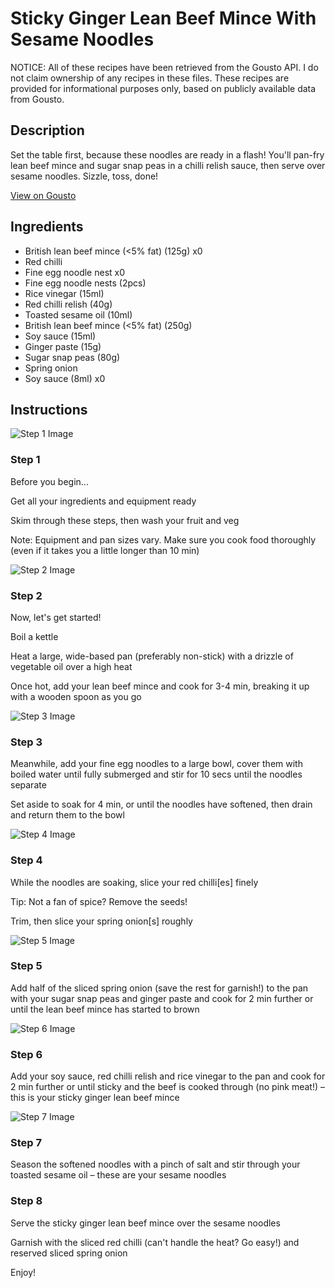 # Sticky Ginger Lean Beef Mince With Sesame Noodles

NOTICE: All of these recipes have been retrieved from the Gousto API. I do not claim ownership of any recipes in these files. These recipes are provided for informational purposes only, based on publicly available data from Gousto.

## Description

Set the table first, because these noodles are ready in a flash! You'll pan-fry lean beef mince and sugar snap peas in a chilli relish sauce, then serve over sesame noodles. Sizzle, toss, done!

[View on Gousto](https://www.gousto.co.uk/recipes/cookbook/sticky-ginger-lean-beef-noodles)

## Ingredients

- British lean beef mince (<5% fat) (125g) x0
- Red chilli
- Fine egg noodle nest x0
- Fine egg noodle nests (2pcs)
- Rice vinegar (15ml)
- Red chilli relish (40g)
- Toasted sesame oil (10ml)
- British lean beef mince (<5% fat) (250g)
- Soy sauce (15ml)
- Ginger paste (15g)
- Sugar snap peas (80g)
- Spring onion
- Soy sauce (8ml) x0

## Instructions

![Step 1 Image](https://production-media.gousto.co.uk/cms/recipe-step-image/Admin-10mm-Step-1-1614009240660-x200.jpg)

### Step 1

Before you begin...

Get all your ingredients and equipment ready

Skim through these steps, then wash your fruit and veg

Note: Equipment and pan sizes vary. Make sure you cook food thoroughly (even if it takes you a little longer than 10 min)

![Step 2 Image](https://production-media.gousto.co.uk/cms/recipe-step-image/step-2-1614009249163-x200.jpg)

### Step 2

Now, let's get started!

Boil a kettle

Heat a large, wide-based pan (preferably non-stick) with a drizzle of vegetable oil over a high heat

Once hot, add your lean beef mince and cook for 3-4 min, breaking it up with a wooden spoon as you go

![Step 3 Image](https://production-media.gousto.co.uk/cms/recipe-step-image/step-3-copy-1632494320193-x200.jpg)

### Step 3

Meanwhile, add your fine egg noodles to a large bowl, cover them with boiled water until fully submerged and stir for 10 secs until the noodles separate

Set aside to soak for 4 min, or until the noodles have softened, then drain and return them to the bowl

![Step 4 Image](https://production-media.gousto.co.uk/cms/recipe-step-image/step-4-1614009325916-x200.jpg)

### Step 4

While the noodles are soaking, slice your red chilli[es] finely

Tip: Not a fan of spice? Remove the seeds!

Trim, then slice your spring onion[s] roughly

![Step 5 Image](https://production-media.gousto.co.uk/cms/recipe-step-image/step-5-1614009354609-x200.jpg)

### Step 5

Add half of the sliced spring onion (save the rest for garnish!) to the pan with your sugar snap peas and ginger paste and cook for 2 min further or until the lean beef mince has started to brown

![Step 6 Image](https://production-media.gousto.co.uk/cms/recipe-step-image/step-6-1614009368942-x200.jpg)

### Step 6

Add your soy sauce, red chilli relish and rice vinegar to the pan and cook for 2 min further or until sticky and the beef is cooked through (no pink meat!) – this is your sticky ginger lean beef mince

![Step 7 Image](https://production-media.gousto.co.uk/cms/recipe-step-image/step-7-copy-1632494329879-x200.jpg)

### Step 7

Season the softened noodles with a pinch of salt and stir through your toasted sesame oil – these are your sesame noodles

### Step 8

Serve the sticky ginger lean beef mince over the sesame noodles

Garnish with the sliced red chilli (can't handle the heat? Go easy!) and reserved sliced spring onion

Enjoy!

